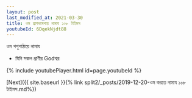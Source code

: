 ```yaml
---
layout: post
last_modified_at: 2021-03-30
title: ওম প্রাগভামশায় নামায ১০৮ টাইমস
youtubeId: 6DqekNjdt88
---
```

 
 
 ওম পশুপাঠায়ে নামায  
 
 -  যিনি সকল প্রাণীর Godশ্বর 
 
  
 
  
 
 
 
 
 
 


{% include youtubePlayer.html id=page.youtubeId %}
 
[Next]({{ site.baseurl }}{% link  split2/_posts/2019-12-20-ওম করতে নামায ১০৮ টাইমস.md%})
 
